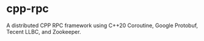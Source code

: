 # cpp-rpc
A distributed CPP RPC framework using C++20 Coroutine, Google Protobuf, Tecent LLBC, and Zookeeper.
